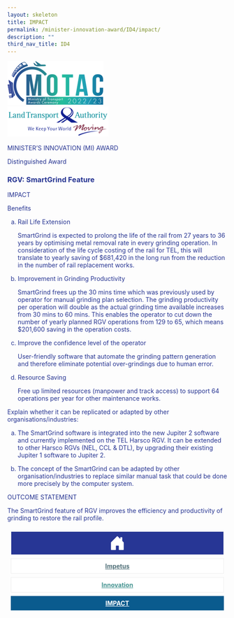 ```yaml
---
layout: skeleton
title: IMPACT​
permalink: /minister-innovation-award/ID4/impact/
description: ""
third_nav_title: ID4
---
```

<style type="text/css">
   .text-pri {
     color: #273592;
   }

   .nav-tabs {
     border-bottom: none !important;
     overflow: hidden !important;
   }

   .nav-link {
     margin: 8px !important;
     border-radius: 0px !important;
     font-weight: 700 !important;
     padding: 0.5rem 2.8rem !important;
   }

   .link-home {
     border: 1px solid #eee !important;
     color: #fff !important;
     background: rgb(39, 54, 149) !important;
     display: flex;
     justify-content: center;
     align-items: center;
   }

   .link-project {
     border: 1px solid #eee !important;
     color: rgb(83, 114, 122) !important;
     background-color: #fff !important;
     display: flex;
     justify-content: center;
     align-items: center;
   }

   .link-project.active {
     border: none !important;
     color: #fff !important;
     background: rgb(41, 115, 144) !important;
   }

   .link-solution {
     border: 1px solid #eee !important;
     color: rgb(69, 148, 145) !important;
     background-color: #fff !important;
     display: flex;
     justify-content: center;
     align-items: center;
   }

   .link-solution.active {
     border: none !important;
     color: #fff !important;
     background: rgb(34, 155, 189) !important;
   }

   .link-impact {
     border: 1px solid #eee !important;
     color: rgb(41, 95, 120) !important;
     background-color: #fff !important;
     display: flex;
     justify-content: center;
     align-items: center;
   }

   .link-impact.active {
     border: none !important;
     color: #fff !important;
     background: rgb(10, 91, 142) !important;
   }
 </style>
 <div class="container-fluid py-5 card-bg text-pri my-5">
   <div class="row">
     <div class="col-sm-12 pt-4 pb-3 text-center">
       <img src="/images/Logos/MOTAC_header.png" alt="motac logo" class="img-fluid" />
     </div>
   </div>
   <div class="row border border-4 border-info">
     <div class="col-sm-4 py-3 text-center d-flex flex-column align-items-center justify-content-center">
       <img src="/images/Logos/LTA.png" class="img-fluid" alt="LTA" />
     </div>
     <div class="col-sm-8 py-3 text-center bg-primary d-flex justify-content-center flex-column aligin-items-center">
       <p class="mb-1 text-light font-weight-bold raleway-font"> MINISTER’S INNOVATION (MI) AWARD </p>
       <p class="mb-0 distinguished-award">Distinguished Award</p>
     </div>
   </div>
   <div class="row">
     <div class="col-12 py-3">
       <h3 class="text-center font-weight-bold"> RGV: SmartGrind Feature </h3>
     </div>
     <div class="col-sm-12 text-center py-2 my-2 bg-heading">
       <p class="mb-0 h3 font-weight-bold text-uppercase text-light"> IMPACT </p>
     </div>
     <div class="col-sm-12">
       <div class="row py-2">
         <div class="col-sm-12">
           <p class="text-pri text-decoration-underline"> Benefits </p>
           <ol type="a">
             <li class="text-pri">
               <p class="text-decoration-underline"> Rail Life Extension </p>
               <p> SmartGrind is expected to prolong the life of the rail from 27 years to 36 years by optimising metal removal rate in every grinding operation. In consideration of the life cycle costing of the rail for TEL, this will translate to yearly saving of $681,420 in the long run from the reduction in the number of rail replacement works. </p>
             </li>
             <li class="text-pri">
               <p class="text-decoration-underline"> Improvement in Grinding Productivity </p>
               <p> SmartGrind frees up the 30 mins time which was previously used by operator for manual grinding plan selection. The grinding productivity per operation will double as the actual grinding time available increases from 30 mins to 60 mins. This enables the operator to cut down the number of yearly planned RGV operations from 129 to 65, which means $201,600 saving in the operation costs. </p>
             </li>
             <li class="text-pri">
               <p class="text-decoration-underline"> Improve the confidence level of the operator </p>
               <p> User-friendly software that automate the grinding pattern generation and therefore eliminate potential over-grindings due to human error. </p>
             </li>
             <li class="text-pri">
               <p class="text-decoration-underline"> Resource Saving </p>
               <p> Free up limited resources (manpower and track access) to support 64 operations per year for other maintenance works. </p>
             </li>
           </ol>
           <p class="text-pri text-decoration-underline"> Explain whether it can be replicated or adapted by other organisations/industries: </p>
           <ol type="a" class="text-pri">
             <li>
               <p> The SmartGrind software is integrated into the new Jupiter 2 software and currently implemented on the TEL Harsco RGV. It can be extended to other Harsco RGVs (NEL, CCL & DTL), by upgrading their existing Jupiter 1 software to Jupiter 2. </p>
             </li>
             <li>
               <p> The concept of the SmartGrind can be adapted by other organisation/industries to replace similar manual task that could be done more precisely by the computer system. </p>
             </li>
           </ol>
         </div>
       </div>
     </div>
   </div>
   <div class="row">
     <div class="col-sm-12 text-center py-2 my-2 bg-heading">
       <p class="mb-0 h3 font-weight-bold text-uppercase text-light"> OUTCOME STATEMENT </p>
     </div>
     <div class="col-sm-12 py-2">
       <p class="mb-0 font-weight-bold text-pri"> The SmartGrind feature of RGV improves the efficiency and productivity of grinding to restore the rail profile. </p>
     </div>
   </div>
   <nav>
     <div class="nav nav-tabs nav-fill" id="nav-tab" role="tablist">
       <a class="nav-link text-uppercase link-home text-decoration-none" id="nav-home-tab" href="/minister-innovation-award/ID4/home/">
         <svg xmlns="http://www.w3.org/2000/svg" width="36" height="36" fill="currentColor" class="bi bi-house-door-fill" viewBox="0 0 16 16">
           <path d="M6.5 14.5v-3.505c0-.245.25-.495.5-.495h2c.25 0 .5.25.5.5v3.5a.5.5 0 0 0 .5.5h4a.5.5 0 0 0 .5-.5v-7a.5.5 0 0 0-.146-.354L13 5.793V2.5a.5.5 0 0 0-.5-.5h-1a.5.5 0 0 0-.5.5v1.293L8.354 1.146a.5.5 0 0 0-.708 0l-6 6A.5.5 0 0 0 1.5 7.5v7a.5.5 0 0 0 .5.5h4a.5.5 0 0 0 .5-.5Z" />
         </svg>
       </a>
       <a class="nav-link link-project text-decoration-none" id="nav-project-tab" href="/minister-innovation-award/ID4/impetus/"> Impetus </a>
       <a class="nav-link link-solution text-decoration-none" id="nav-solution-tab" href="/minister-innovation-award/ID4/innovation/"> Innovation</a>
       <a class="nav-link active link-impact text-decoration-none" id="nav-impact-tab" href="/minister-innovation-award/ID4/impact/"> IMPACT​</a>
     </div>
   </nav>
 </div>